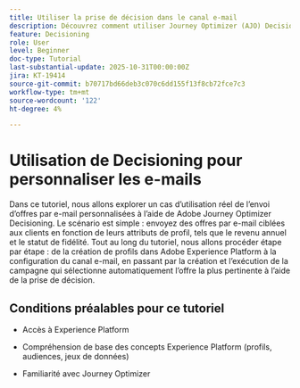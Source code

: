 ```yaml
---
title: Utiliser la prise de décision dans le canal e-mail
description: Découvrez comment utiliser Journey Optimizer (AJO) Decisioning pour diffuser des offres personnalisées dans le canal e-mail
feature: Decisioning
role: User
level: Beginner
doc-type: Tutorial
last-substantial-update: 2025-10-31T00:00:00Z
jira: KT-19414
source-git-commit: b70717bd66deb3c070c6dd155f13f8cb72fce7c3
workflow-type: tm+mt
source-wordcount: '122'
ht-degree: 4%

---
```


# Utilisation de Decisioning pour personnaliser les e-mails

Dans ce tutoriel, nous allons explorer un cas d’utilisation réel de l’envoi d’offres par e-mail personnalisées à l’aide de Adobe Journey Optimizer Decisioning. Le scénario est simple : envoyez des offres par e-mail ciblées aux clients en fonction de leurs attributs de profil, tels que le revenu annuel et le statut de fidélité.
Tout au long du tutoriel, nous allons procéder étape par étape : de la création de profils dans Adobe Experience Platform à la configuration du canal e-mail, en passant par la création et l’exécution de la campagne qui sélectionne automatiquement l’offre la plus pertinente à l’aide de la prise de décision.

## Conditions préalables pour ce tutoriel

* Accès à Experience Platform

* Compréhension de base des concepts Experience Platform (profils, audiences, jeux de données)

* Familiarité avec Journey Optimizer



